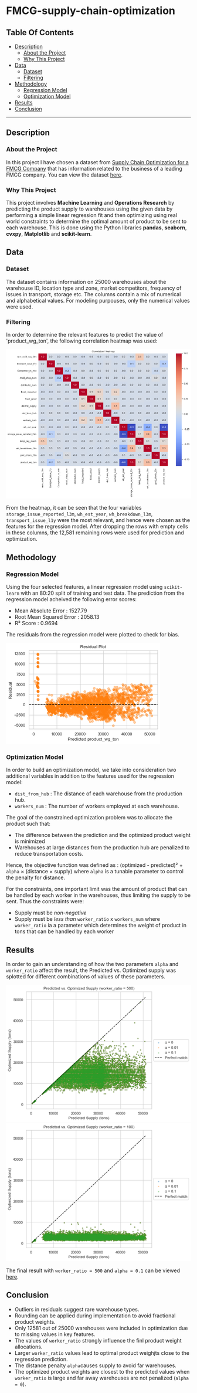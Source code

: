 # FMCG-supply-chain-optimization
## Table Of Contents
- [Description](#description)
  - [About the Project](#about-the-project)
  - [Why This Project](#why-this-project)
- [Data](#data)
  - [Dataset](#dataset)
  - [Filtering](#filtering)
- [Methodology](#methodology)
  - [Regression Model](#regression-model)
  - [Optimization Model](#optimization-model)
- [Results](#results)
- [Conclusion](#conclusion)

---

## Description
### About the Project

In this project I have chosen a dataset from [Supply Chain Optimization for a FMCG Company](https://www.kaggle.com/datasets/suraj9727/supply-chain-optimization-for-a-fmcg-company/data) that has information related to the business of a leading FMCG company. You can view the dataset [here](FMCG_data.csv). 

### Why This Project

This project involves **Machine Learning** and **Operations Research** by predicting the product supply to warehouses using the given data by performing a simple linear regression fit and then optimizing using real world constraints to determine the optimal amount of product to be sent to each warehouse. This is done using the Python libraries **pandas**, **seaborn**, **cvxpy**, **Matplotlib** and **scikit-learn**. 

## Data
### Dataset

The dataset contains information on 25000 warehouses about the warehouse ID, location type and zone, market competitors, frequency of issues in transport, storage etc. The columns contain a mix of numerical and alphabetical values. For modeling purpouses, only the numerical values were used.

### Filtering

In order to determine the relevant features to predict the value of 'product_wg_ton', the following correlation heatmap was used:

![Correlation Heatmap](Plots/Correlation-Heatmap.png)

From the heatmap, it can be seen that the four variables `storage_issue_reported_l3m`, `wh_est_year`, `wh_breakdown_l3m`, `transport_issue_l1y` were the most relevant, and hence were chosen as the features for the regression model. After dropping the rows with empty cells in these columns, the 12,581 remaining rows were used for prediction and optimization.

## Methodology

### Regression Model

Using the four selected features, a linear regression model using `scikit-learn` with an 80:20 split of training and test data. The prediction from the regression model acheived the following error scores:

- Mean Absolute Error : 1527.79
- Root Mean Squared Error : 2058.13
- R² Score : 0.9694

The residuals from the regression model were plotted to check for bias.

![Residual plot](Plots/Regression-residual-plot.png)

### Optimization Model

In order to build an optimization model, we take into consideration two additional variables in addition to the features used for the regression model:
 - `dist_from_hub` : The distance of each warehouse from the production hub.
 - `workers_num` : The number of workers employed at each warehouse.

The goal of the constrained optimization problem was to allocate the product such that:
 - The difference between the prediction and the optimized product weight is minimized
 - Warehouses at large distances from the production hub are penalized to reduce transportation costs.

Hence, the objective function was defined as :
(optimized - predicted)² + `alpha` × (distance × supply)
where `alpha` is a tunable parameter to control the penalty for distance.

For the constraints, one important limit was the amount of product that can be handled by each worker in the warehouses, thus limiting the supply to be sent. Thus the constraints were:
 - Supply must be *non-negative*
 - Supply must be *less than* `worker_ratio` x `workers_num`
   where `worker_ratio` ia a parameter which determines the weight of product in tons that can be handled by each worker

## Results

In order to gain an understanding of how the two parameters `alpha` and `worker_ratio` affect the result, the Predicted vs. Optimized supply was splotted for different combinations of values of these parameters. 

![Predicted vs Optimized Supply worker_ratio = 500](Plots/Predicted-vs-Optimized-Supply-500.png)
![Predicted vs Optimized Supply worker_ratio = 100](Plots/Predicted-vs-Optimized-Supply-100.png)

The final result with `worker_ratio = 500` and `alpha = 0.1` can be viewed [here](optimized_zupply_output.csv).

## Conclusion

- Outliers in residuals suggest rare warehouse types.
- Rounding can be applied during implementation to avoid fractional product weights.
- Only 12581 out of 25000 warehouses were included in optimization due to missing values in key features.
- The values of `worker_ratio` strongly influence the finl product weight allocations.
- Larger `worker_ratio` values lead to optimal product weighjts close to the regression prediction.
- The distance penalty `alpha`causes supply to avoid far warehouses.
- The optimized product weights are closest to the predicted values when `worker_ratio` is large and far away warehouses are not penalized (`alpha = 0`).
